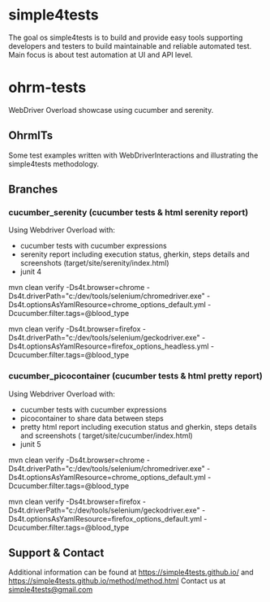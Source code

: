 # simple4tests

The goal os simple4tests is to build and provide easy tools supporting developers and testers to build maintainable and
reliable automated test. Main focus is about test automation at UI and API level.

# ohrm-tests

WebDriver Overload showcase using cucumber and serenity.

## OhrmITs

Some test examples written with WebDriverInteractions and illustrating the simple4tests methodology.

## Branches

### cucumber_serenity (cucumber tests & html serenity report)

Using Webdriver Overload with:

- cucumber tests with cucumber expressions
- serenity report including execution status, gherkin, steps details and screenshots (target/site/serenity/index.html)
- junit 4

mvn clean verify -Ds4t.browser=chrome -Ds4t.driverPath="c:/dev/tools/selenium/chromedriver.exe"
-Ds4t.optionsAsYamlResource=chrome_options_default.yml -Dcucumber.filter.tags=@blood_type

mvn clean verify -Ds4t.browser=firefox -Ds4t.driverPath="c:/dev/tools/selenium/geckodriver.exe"
-Ds4t.optionsAsYamlResource=firefox_options_headless.yml -Dcucumber.filter.tags=@blood_type

### cucumber_picocontainer (cucumber tests & html pretty report)

Using Webdriver Overload with:

- cucumber tests with cucumber expressions
- picocontainer to share data between steps
- pretty html report including execution status and gherkin, steps details and screenshots (
  target/site/cucumber/index.html)
- junit 5

mvn clean verify -Ds4t.browser=chrome -Ds4t.driverPath="c:/dev/tools/selenium/chromedriver.exe"
-Ds4t.optionsAsYamlResource=chrome_options_default.yml -Dcucumber.filter.tags=@blood_type

mvn clean verify -Ds4t.browser=firefox -Ds4t.driverPath="c:/dev/tools/selenium/geckodriver.exe"
-Ds4t.optionsAsYamlResource=firefox_options_default.yml -Dcucumber.filter.tags=@blood_type

## Support & Contact

Additional information can be found at https://simple4tests.github.io/
and https://simple4tests.github.io/method/method.html
Contact us at simple4tests@gmail.com
